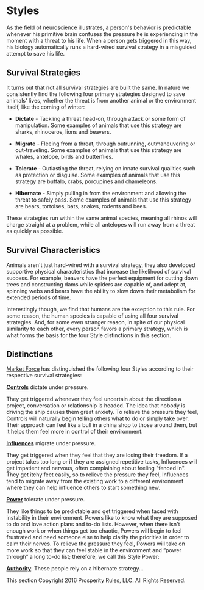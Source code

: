 # Styles
As the field of neuroscience illustrates, a person's behavior is predictable whenever his primitive brain confuses the pressure he is experiencing in the moment with a threat to his life. When a person gets triggered in this way, his biology automatically runs a hard-wired survival strategy in a misguided attempt to save his life.


## Survival Strategies
It turns out that not all survival strategies are built the same. In nature we consistently find the following four primary strategies designed to save animals' lives, whether the threat is from another animal or the environment itself, like the coming of winter:

* **Dictate** - Tackling a threat head-on, through attack or some form of manipulation. Some examples of animals that use this strategy are sharks, rhinoceros, lions and beavers.

* **Migrate** - Fleeing from a threat, through outrunning, outmaneuvering or out-traveling. Some examples of animals that use this strategy are whales, antelope, birds and butterflies.

* **Tolerate** - Outlasting the threat, relying on innate survival qualities such as protection or disguise. Some examples of animals that use this strategy are buffalo, crabs, porcupines and chameleons.

* **Hibernate** - Simply pulling in from the environment and allowing the threat to safely pass. Some examples of animals that use this strategy are bears, tortoises, bats, snakes, rodents and bees.

These strategies run within the same animal species, meaning all rhinos will charge straight at a problem, while all antelopes will run away from a threat as quickly as possible.


## Survival Characteristics
Animals aren't just hard-wired with a survival strategy, they also developed supportive physical characteristics that increase the likelihood of survival success. For example, beavers have the perfect equipment for cutting down trees and constructing dams while spiders are capable of, and adept at, spinning webs and bears have the ability to slow down their metabolism for extended periods of time.

Interestingly though, we find that humans are the exception to this rule. For some reason, the human species is capable of using all four survival strategies. And, for some even stranger reason, in spite of our physical similarity to each other, every person favors a primary strategy, which is what forms the basis for the four Style distinctions in this section.





## Distinctions
[Market Force](www.marketforceglobal.com) has distinguished the following four Styles according to their respective survival strategies:

**[Controls](control.md)** dictate under pressure.

They get triggered whenever they feel uncertain about the direction a project, conversation or relationship is headed. The idea that nobody is driving the ship causes them great anxiety. To relieve the pressure they feel, Controls will naturally begin telling others what to do or simply take over. Their approach can feel like a bull in a china shop to those around them, but it helps them feel more in control of their environment.

**[Influences](influence.md)** migrate under pressure.

They get triggered when they feel that they are losing their freedom. If a project takes too long or if they are assigned repetitive tasks, Influences will get impatient and nervous, often complaining about feeling "fenced in". They get itchy feet easily, so to relieve the pressure they feel, Influences tend to migrate away from the existing work to a different environment where they can help influence others to start something new. 

**[Power](power.md)** tolerate under pressure.

They like things to be predictable and get triggered when faced with instability in their environment. Powers like to know what they are supposed to do and love action plans and to-do lists. However, when there isn't enough work or when things get too chaotic, Powers will begin to feel frustrated and need someone else to help clarify the priorities in order to calm their nerves. To relieve the pressure they feel, Powers will take on more work so that they can feel stable in the environment and “power through” a long to-do list; therefore, we call this Style Power: 

**[Authority](authority.md)**: These people rely on a hibernate strategy...

This section Copyright 2016 Prosperity Rules, LLC. All Rights Reserved.
